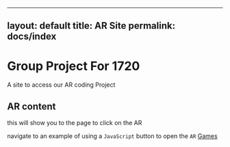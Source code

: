 
---
layout: default
title: AR Site
permalink: docs/index
---

# Group Project For 1720

A site to access our AR coding Project

## AR content

this will show you to the page to click on the AR

navigate to an example of using a `JavaScript` button to open the `AR` [Games](website/index.html)
